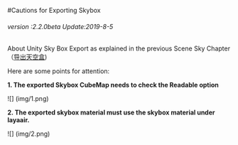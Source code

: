 #Cautions for Exporting Skybox

###### *version :2.2.0beta   Update:2019-8-5*

About Unity Sky Box Export as explained in the previous Scene Sky Chapter（[导出天空盒](https://ldc2.layabox.com/doc/?nav=zh-as-4-4-2))

Here are some points for attention:

**1. The exported Skybox CubeMap needs to check the Readable option**

![] (img/1.png)<br>



**2. The exported skybox material must use the skybox material under layaair.**

![] (img/2.png)<br>